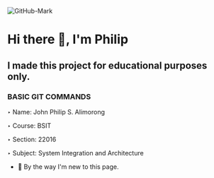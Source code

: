 ![GitHub-Mark](https://user-images.githubusercontent.com/127371993/224670361-8075c0c8-1227-4844-af6d-c31b776dcb7a.png)

# Hi there 👋, I'm Philip

## I made this project for educational purposes only.

### BASIC GIT COMMANDS                                   

‣ Name: John Philip S. Alimorong

‣ Course: BSIT

‣ Section: 22016

‣ Subject: System Integration and Architecture


- 🔭 By the way I'm new to this page.
